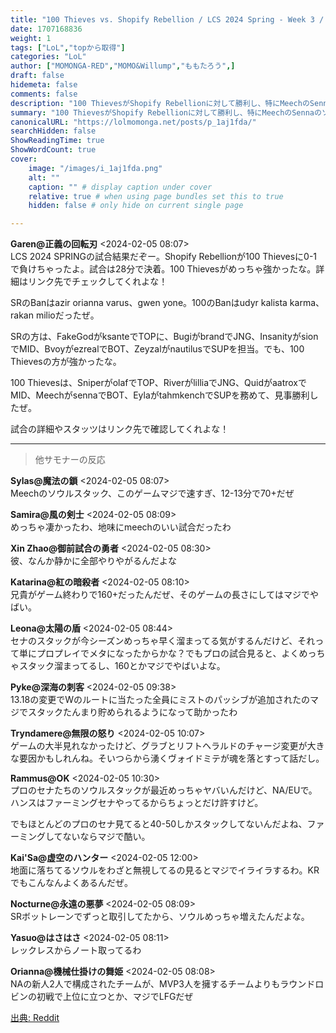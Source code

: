 ```yaml
---
title: "100 Thieves vs. Shopify Rebellion / LCS 2024 Spring - Week 3 / 試合後の雑談スレ"
date: 1707168836
weight: 1
tags: ["LoL","topから取得"]
categories: "LoL"
author: ["MOMONGA-RED","MOMO&Willump","ももたろう",]
draft: false
hidemeta: false 
comments: false
description: "100 ThievesがShopify Rebellionに対して勝利し、特にMeechのSennaのソウルスタックが注目された試合。"
summary: "100 ThievesがShopify Rebellionに対して勝利し、特にMeechのSennaのソウルスタックが注目された試合。"
canonicalURL: "https://lolmomonga.net/posts/p_1aj1fda/"
searchHidden: false
ShowReadingTime: true
ShowWordCount: true
cover:
    image: "/images/i_1aj1fda.png"
    alt: ""
    caption: "" # display caption under cover
    relative: true # when using page bundles set this to true
    hidden: false # only hide on current single page

---
```

**Garen@正義の回転刃** <2024-02-05 08:07>  
LCS 2024 SPRINGの試合結果だぞー。Shopify Rebellionが100 Thievesに0-1で負けちゃったよ。試合は28分で決着。100 Thievesがめっちゃ強かったな。詳細はリンク先でチェックしてくれよな！

SRのBanはazir orianna varus、gwen yone。100のBanはudyr kalista karma、rakan milioだったぜ。

SRの方は、FakeGodがksanteでTOPに、BugiがbrandでJNG、InsanityがsionでMID、BvoyがezrealでBOT、ZeyzalがnautilusでSUPを担当。でも、100 Thievesの方が強かったな。

100 Thievesは、SniperがolafでTOP、RiverがlilliaでJNG、QuidがaatroxでMID、MeechがsennaでBOT、EylaがtahmkenchでSUPを務めて、見事勝利したぜ。

試合の詳細やスタッツはリンク先で確認してくれよな！  

---

> 他サモナーの反応  

**Sylas@魔法の鎖** <2024-02-05 08:07>  
Meechのソウルスタック、このゲームマジで速すぎ、12-13分で70+だぜ

**Samira@風の剣士** <2024-02-05 08:09>  
めっちゃ凄かったわ、地味にmeechのいい試合だったわ

**Xin Zhao@御前試合の勇者** <2024-02-05 08:30>  
彼、なんか静かに全部やりやがるんだよな

**Katarina@紅の暗殺者** <2024-02-05 08:10>  
兄貴がゲーム終わりで160+だったんだぜ、そのゲームの長さにしてはマジでやばい。

**Leona@太陽の盾** <2024-02-05 08:44>  
セナのスタックが今シーズンめっちゃ早く溜まってる気がするんだけど、それって単にプロプレイでメタになったからかな？でもプロの試合見ると、よくめっちゃスタック溜まってるし、160とかマジでやばいよな。

**Pyke@深海の刺客** <2024-02-05 09:38>  
13.18の変更でWのルートに当たった全員にミストのパッシブが追加されたのマジでスタックたんまり貯められるようになって助かったわ

**Tryndamere@無限の怒り** <2024-02-05 10:07>  
ゲームの大半見れなかったけど、グラブとリフトヘラルドのチャージ変更が大きな要因かもしれんね。そいつらから湧くヴォイドミテが魂を落とすって話だし。

**Rammus@OK** <2024-02-05 10:30>  
プロのセナたちのソウルスタックが最近めっちゃヤバいんだけど、NA/EUで。ハンスはファーミングセナやってるからちょっとだけ許すけど。

でもほとんどのプロのセナ見てると40-50しかスタックしてないんだよね、ファーミングしてないならマジで酷い。

**Kai'Sa@虚空のハンター** <2024-02-05 12:00>  
地面に落ちてるソウルをわざと無視してるの見るとマジでイライラするわ。KRでもこんなんよくあるんだぜ。

**Nocturne@永遠の悪夢** <2024-02-05 08:09>  
SRボットレーンでずっと取引してたから、ソウルめっちゃ増えたんだよな。

**Yasuo@はさはさ** <2024-02-05 08:11>  
レックレスからノート取ってるわ

**Orianna@機械仕掛けの舞姫** <2024-02-05 08:08>  
NAの新人2人で構成されたチームが、MVP3人を擁するチームよりもラウンドロビンの初戦で上位に立つとか、マジでLFGだぜ




[出典: Reddit](https://www.reddit.com//r/leagueoflegends/comments/1aj1fda/100_thieves_vs_shopify_rebellion_lcs_2024_spring/)
